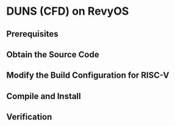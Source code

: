 # DUNS (CFD) on RevyOS

## Prerequisites

## Obtain the Source Code

## Modify the Build Configuration for RISC-V

## Compile and Install

## Verification
